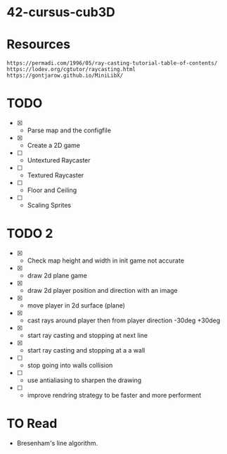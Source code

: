 # 42-cursus-cub3D

# Resources
  ```https://permadi.com/1996/05/ray-casting-tutorial-table-of-contents/```
  ```https://lodev.org/cgtutor/raycasting.html```
  ```https://gontjarow.github.io/MiniLibX/```
# TODO

  - [x] - Parse map and the configfile
  - [x] - Create a 2D game
  - [ ] - Untextured Raycaster
  - [ ] - Textured Raycaster
  - [ ] - Floor and Ceiling
  - [ ] - Scaling Sprites

# TODO 2

  - [x] - Check map height and width in init game not accurate
  - [x] - draw 2d plane game
  - [x] - draw 2d player position and direction with an image
  - [x] - move player in 2d surface (plane)
  - [x] - cast rays around player then from player direction -30deg +30deg
  - [x] - start ray casting and stopping at next line
  - [x] - start ray casting and stopping at a a wall
  - [ ] - stop going into walls collision
  - [ ] - use antialiasing to sharpen the drawing
  - [ ] - improve rendring strategy to be faster and more performent




# TO Read
 - Bresenham's line algorithm.